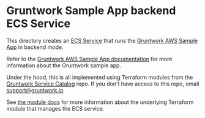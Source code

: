 # Gruntwork Sample App backend ECS Service

This directory creates an [ECS Service](https://docs.aws.amazon.com/AmazonECS/latest/developerguide/ecs_services.html)
that runs the [Gruntwork AWS Sample App](https://github.com/gruntwork-io/aws-sample-app/) in
backend mode.

Refer to the [Gruntwork AWS Sample App
documentation](https://github.com/gruntwork-io/aws-sample-app/blob/master/README.adoc) for more information about the
Gruntwork sample app.

Under the hood, this is all implemented using Terraform modules from the [Gruntwork Service
Catalog](https://github.com/gruntwork-io/terraform-aws-service-catalog) repo. If you don't have access to this repo, email
[support@gruntwork.io](mailto:support@gruntwork.io).

See [the module docs](https://github.com/gruntwork-io/terraform-aws-service-catalog/tree/v0.82.0/modules/services/ecs-service) for more
information about the underlying Terraform module that manages the ECS service.

